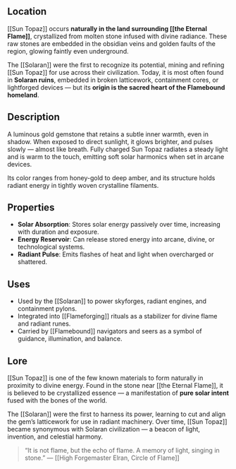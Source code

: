 ## Location  
[[Sun Topaz]] occurs **naturally in the land surrounding [[the Eternal Flame]]**, crystallized from molten stone infused with divine radiance. These raw stones are embedded in the obsidian veins and golden faults of the region, glowing faintly even underground.

The [[Solaran]] were the first to recognize its potential, mining and refining [[Sun Topaz]] for use across their civilization. Today, it is most often found in **Solaran ruins**, embedded in broken latticework, containment cores, or lightforged devices — but its **origin is the sacred heart of the Flamebound homeland**.

## Description  
A luminous gold gemstone that retains a subtle inner warmth, even in shadow. When exposed to direct sunlight, it glows brighter, and pulses slowly — almost like breath. Fully charged Sun Topaz radiates a steady light and is warm to the touch, emitting soft solar harmonics when set in arcane devices.

Its color ranges from honey-gold to deep amber, and its structure holds radiant energy in tightly woven crystalline filaments.

## Properties  
- **Solar Absorption**: Stores solar energy passively over time, increasing with duration and exposure.
- **Energy Reservoir**: Can release stored energy into arcane, divine, or technological systems.
- **Radiant Pulse**: Emits flashes of heat and light when overcharged or shattered.

## Uses  
- Used by the [[Solaran]] to power skyforges, radiant engines, and containment pylons.
- Integrated into [[Flameforging]] rituals as a stabilizer for divine flame and radiant runes.
- Carried by [[Flamebound]] navigators and seers as a symbol of guidance, illumination, and balance.

## Lore  
[[Sun Topaz]] is one of the few known materials to form naturally in proximity to divine energy. Found in the stone near [[the Eternal Flame]], it is believed to be crystallized essence — a manifestation of **pure solar intent** fused with the bones of the world.

The [[Solaran]] were the first to harness its power, learning to cut and align the gem’s latticework for use in radiant machinery. Over time, [[Sun Topaz]] became synonymous with Solaran civilization — a beacon of light, invention, and celestial harmony.

> “It is not flame, but the echo of flame. A memory of light, singing in stone.” — [[High Forgemaster Elran, Circle of Flame]]
